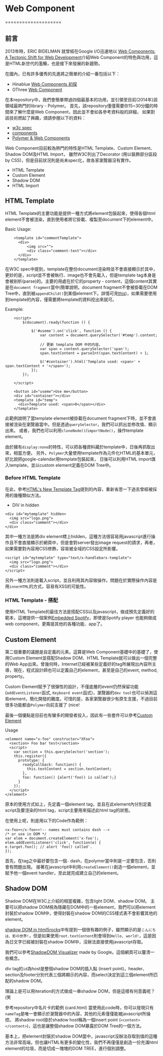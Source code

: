 # Web Component
====================

## 前言

2013年時，ERIC BIDELMAN 就曾經在Google I/O迅速地以 [Web Components: A Tectonic Shift for Web Development](http://webcomponents.org/presentations/web-components-a-tectonic-shift-for-web-development-at-google-io/)介紹Web Component的特色與功用，這是HTML新世代的濫觴，也是接下來發展的新趨勢。

在國內，已有許多優秀的先進將之簡單的介紹一番包括以下：

* Hinablue [Web Components 初探](http://blog.hinablue.me/entry/web-components-first-look)
* OThree [Web Component](https://blog.othree.net/log/2013/11/27/web-component)

在本repository中，我們會簡單帶過四個最基本的功用，並引領至目前(2014年)該領域最熱門的library - Polymer。
首先，該repository僅僅需要你15~30分鐘的時間來了解什麼是Web Component，因此並不會如各參考資料般的詳細，
如果對該技術燃起了興趣，煩請參閱以下的資料：

* [w3c spec](http://www.w3.org/TR/components-intro/)
* [<web>components</web>](http://html5-demos.appspot.com/static/webcomponents/index.html)
* [Polymer & Web Components](http://polymer-change.appspot.com/)

Web Component目前較為熱門的特性是HTML Template、Custom Element、Shadow DOM及HTML Import，
雖然W3C列出了Decorator (用以裝飾部分區段 by CSS)，但是目前狀況則是尚未spec化，故各家瀏覽器沒有實作。

* HTML Template
* Custom Element
* Shadow DOM
* HTML Import

## HTML Template
HTML Template的主要功能是提供一種方式將element包裝起來，使得各個html element不會被渲染，直到使用者將它掛載、複製至document下的element中。

Basic Usage:

```
    <template id="commentTemplate">
      <div>
          <img src="">
          <div class="comment-text"></div>
      </div>
    </template>
```
在W3C spec中提到，template在整份document渲染時並不會直接顯示於其中，更妙的是，script並不會被執行、image也不會先載入，但是template tag本身是會被剖析(parse)的。主要的用處在於它的property - content，這個content其實是在`document fragment`當中(簡單說明，document fragment不會被掛載在DOM Tree中，直到被`appendChild()`到某個element下。詳情可見[this](https://developer.mozilla.org/en-US/docs/Web/API/document.createDocumentFragment))，如果需要使用到template的內容，僅需要將template的資料挖出來就可。

Example:

```
    <script>
        $(document).ready(function () {

            $('#useme').on('click', function () {
                var content = document.querySelector('#temp').content;

                // 更新 template DOM 中的内容。
                var span = content.querySelector('span');
                span.textContent = parseInt(span.textContent) + 1;

                $('#container').html('Template used: <span>' + span.textContent + '</span>');
            });
        });

    </script>
```


```
    <button id="useme">Use me</button>
    <div id="container"></div>
    <template id="temp">
      <div>Template used: <span>0</span></div>
    </template>
```
此範例說明了當template element被掛載在document fragment下時，並不會直接被渲染在瀏覽器當中。但是透過`querySelector`，我們可以抓出並修改值、顯示出來。
或者，我們也可以利用`cloneNode()`/`importNode()`，操作template element。

由於擁有`display:none`的特性，可以把各種資料藏於template中，日後再抓取出來，相當方便。
另外，`Polymer`大量使用template作為元件化HTML的基本單元，好比說把google-calendar用template包裝起來，
日後可以利用HTML import匯入template，並以custom element定義在DOM Tree中。

### Before HTML Template

在此，參考[HTML's New Template Tag](http://www.html5rocks.com/zh/tutorials/webcomponents/template/)提到的內容，重新省思一下過去曾經被採用的幾種類似方法。

* DIV in hidden

```
<div id="mytemplate" hidden>
  <img src="logo.png">
  <div class="comment"></div>
</div>
```

其中一種方法是將div element標上hidden，這種方法很容易用javascript進行操作且不會直接顯示於網頁中，但是會對server發出image request的請求，再者，如果需要對內容用CSS修飾，容易被全域的CSS設定所影響。

```
<script id="mytemplate" type="text/x-handlebars-template">
  <img src="logo.png">
  <div class="comment"></div>
</script>
```

另外一種方法則是載入script，並且利用其內容做操作。問題在於實際操作內容是用`innerHTML`的方式，容易有XSS的可能性。

### HTML Template - 搭配

使用HTML Template的最佳方法是搭配CSS以及javascript，做成預先定義好的範本，這裡提供一個案例[Embedded Spotify](https://github.com/zenorocha/embed-spotify)，即使是Spotify player 也能夠做成web component，更甭提其他的各種功能、app了。

## Custom Element

第二個重要的議題是自定義的元素。這算是Web Component基礎中的基礎了，使用Custom Element並搭配Shadow DOM、HTML Template就可以做出一個完整的Web App出來。曾幾何時，Internet已經被某些定義好的tag所展現出內容所主導，現在，程式設計師也可以定義自己的element，甚至是自己的event, method, property。

Custom Element賦予了很彈性的設計，不僅底層的event仍然保留功能 (`addEventListener`函式, `Keyboard event`函式)，瀏覽器的`dev tool`也可以偵測這些element，簡化開發的難度。可惜的是，各家瀏覽器很少有原生支援，不過目前很多功能都由`Polymer`向前支援了 (nice!

最後一個優點是目前也有蠻多的開發者投入，因此有一些套件可以參考[Custom Element](http://customelements.io)

Usage

```
<element name="x-foo" constructor="XFoo">
  <section> Foo bar test</section>
  <script>
    var section = this.querySelector('section');
    this.register({
      prototype: {
        readyCallback: function() {
          this.textContent = section.textContent;
        },
        foo: function() {alert('foo() is called');}
      }
    });
  </script>
</element>
```

原本的使用方式如上，先定義一個element tag，並且在此element內分別定義script及要渲染的html tag，script主要用來描述此html tag的狀態。

在使用上呢，則是用以下的Code作為範例：

```
<x-foo></x-foo><!-- names must contains dash -->
/* or use in DOM */
var elem = document.createElement('x-foo');
elem.addEventListener('click', function(e) {
e.target.foo(); // alert 'foo() called'.
});
```
首先，在tag之中最好要包含一個`-` dash，在polymer當中則是一定要包含，否則會有問題出現。
接著在javascript中利用`createElement()`創造一個element，並賦予他一個event handler，至此就完成建立自己的element。

## Shadow DOM

Shadow DOM在W3C上介紹的相當複雜，包含light DOM、shadow DOM。
主要可以把shadow DOM視為隱藏在DOM中的一些element，我們可以把element封裝於shadow DOM中，使得封裝在shadow DOM的CSS樣式表不會影響其他的element。

[shadow DOM in html5rocks](http://www.html5rocks.com/zh/tutorials/webcomponents/shadowdom/)中有提到一個很有趣的例子，雖然顯示的是`こんにちは、影の世界!`，但是如果使用`root.textContent`則會得到`Hello, world!`，這是因為日文字已經被封裝在shadow DOM中，沒辦法直接使用javascript存取。

我們可以參考[ShadowDOM Visualizer](http://html5-demos.appspot.com/shadowdom-visualizer) made by Google。這個網頁可以釐清一些概念。

div tag的`id`為host是整個shadow DOM的插入點 (insert point)，header、section及footer分別代表三個將顯示的內容，而select決定到這三個element所匹配的shadow DOM。

理論上是可以用iteration的方式做成一串shadow DOM，但是這樣有何意義呢？ (笑

參考repository中名片卡的範例 (card.html)
當使用此code時，你可以發現只有`nameTag`是唯一會顯示於瀏覽器中的內容，其他的元素僅僅能被javascript所操控。
將shadow root掛於shadow host稱為一個insert point (`<content></content>`)，這也是讓整個shadow DOM暴露於DOM Tree的一個方法。

基本上，把element封裝於shadow DOM當中，javascript沒辦法存取到值的這種方法非常高端，但也讓HTML有更多的變化性，我們不再僅僅是創造一份充滿html element的垃圾，而是切成一塊塊的DOM TREE，進行個別調整。

